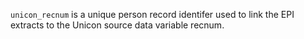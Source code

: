 `unicon_recnum` is a unique person record identifer used to link the EPI extracts to the Unicon source data variable recnum.
